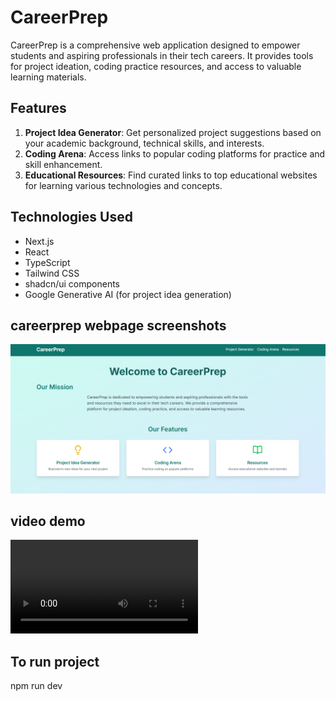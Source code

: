 # CareerPrep

CareerPrep is a comprehensive web application designed to empower students and aspiring professionals in their tech careers. It provides tools for project ideation, coding practice resources, and access to valuable learning materials.

## Features

1. **Project Idea Generator**: Get personalized project suggestions based on your academic background, technical skills, and interests.
2. **Coding Arena**: Access links to popular coding platforms for practice and skill enhancement.
3. **Educational Resources**: Find curated links to top educational websites for learning various technologies and concepts.

## Technologies Used

- Next.js
- React
- TypeScript
- Tailwind CSS
- shadcn/ui components
- Google Generative AI (for project idea generation)

## careerprep webpage screenshots
![home page](image.png)

## video demo

![webpage ui](20251028-1623-37.8025479.mp4)

## To run project

npm run dev


